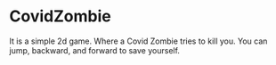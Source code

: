 # CovidZombie
It is a simple 2d game. Where a Covid Zombie tries to kill you. You can jump, backward, and forward to save yourself.

